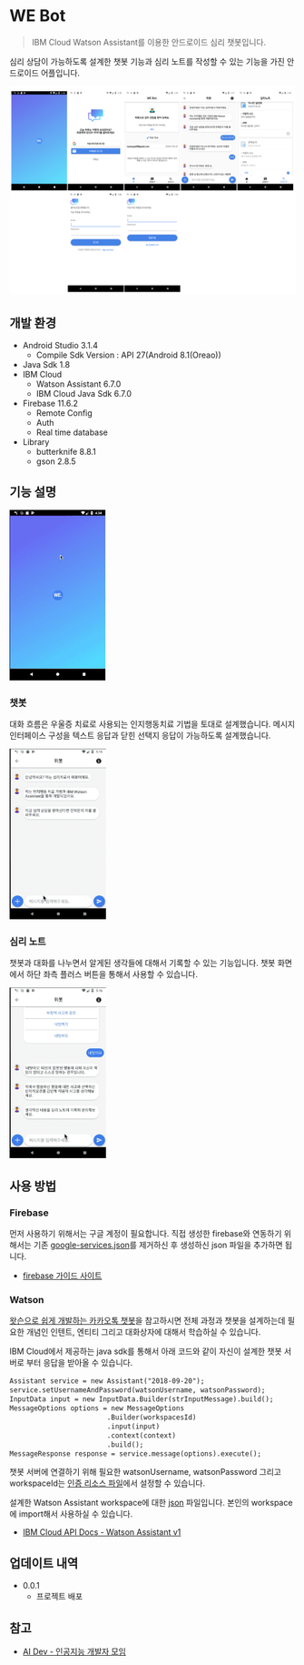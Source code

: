 # WE Bot

> IBM Cloud Watson Assistant를 이용한 안드로이드 심리 챗봇입니다.

심리 상담이 가능하도록 설계한 챗봇 기능과 심리 노트를 작성할 수 있는 기능을 가진 안드로이드 어플입니다.

![app_overview](./doc/webot_overview.png)

## 개발 환경

* Android Studio 3.1.4
  * Compile Sdk Version : API 27(Android 8.1(Oreao))
* Java Sdk 1.8
* IBM Cloud
  * Watson Assistant 6.7.0
  * IBM Cloud Java Sdk 6.7.0
* Firebase 11.6.2
  * Remote Config
  * Auth
  * Real time database
* Library
  * butterknife 8.8.1
  * gson 2.8.5

## 기능 설명

![webot](./doc/webot.gif)

### 챗봇

대화 흐름은 우울증 치료로 사용되는 인지행동치료 기법을 토대로 설계했습니다. 메시지 인터페이스 구성을 텍스트 응답과 닫힌 선택지 응답이 가능하도록 설계했습니다.

![챗봇gif](./doc/chat.gif)

### 심리 노트

챗봇과 대화를 나누면서 알게된 생각들에 대해서 기록할 수 있는 기능입니다. 챗봇 화면에서 하단 좌측 플러스 버튼을 통해서 사용할 수 있습니다.

![심리노트gif](./doc/note.gif)

## 사용 방법

### Firebase

먼저 사용하기 위해서는 구글 계정이 필요합니다. 직접 생성한 firebase와 연동하기 위해서는 기존 [google-services.json](./chatbot/Webot/app/google-services.json)를 제거하신 후 생성하신 json 파일을 추가하면 됩니다.

* [firebase 가이드 사이트](https://firebase.google.com/docs/android/setup?authuser=0)

### Watson

[왓슨으로 쉽게 개발하는 카카오톡 챗봇](https://developer.ibm.com/kr/watson/2017/01/13/watsonchatbot-1-watson-conversation/)을 참고하시면 전체 과정과 챗봇을 설계하는데 필요한 개념인 인텐트, 엔티티 그리고 대화상자에 대해서 학습하실 수 있습니다.

IBM Cloud에서 제공하는 java sdk를 통해서 아래 코드와 같이 자신이 설계한 챗봇 서버로 부터 응답을 받아올 수 있습니다.

```android code
Assistant service = new Assistant("2018-09-20");
service.setUsernameAndPassword(watsonUsername, watsonPassword);
InputData input = new InputData.Builder(strInputMessage).build();
MessageOptions options = new MessageOptions
                        .Builder(workspacesId)
                        .input(input)
                        .context(context)
                        .build();
MessageResponse response = service.message(options).execute();
```

챗봇 서버에 연결하기 위해 필요한 watsonUsername, watsonPassword 그리고 workspaceId는 [인증 리소스 파일](./chatbot/Webot/app/src/main/res/values/credentials.xml)에서 설정할 수 있습니다.

설계한 Watson Assistant workspace에 대한 [json](./doc/webot_workspace.json) 파일입니다. 본인의 workspace에 import해서 사용하실 수 있습니다.

* [IBM Cloud API Docs - Watson Assistant v1](https://console.bluemix.net/apidocs/assistant)

## 업데이트 내역

* 0.0.1
  * 프로젝트 배포

## 참고

* [AI Dev - 인공지능 개발자 모임](http://aidev.co.kr/)